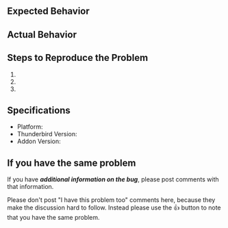## Expected Behavior


## Actual Behavior


## Steps to Reproduce the Problem

  1.
  1.
  1.

## Specifications

  - Platform:
  - Thunderbird Version:
  - Addon Version:

## If you have the same problem
If you have ***additional information on the bug***, please post comments with that information. 

Please don't post "I have this problem too" comments here, because they make the discussion hard to follow. Instead please use the :thumbsup: button to note that you have the same problem.